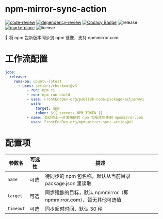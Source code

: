 # npm-mirror-sync-action

[![code-review](https://github.com/FrontEndDev-org/npm-mirror-sync-action/actions/workflows/code-review.yml/badge.svg)](https://github.com/FrontEndDev-org/npm-mirror-sync-action/actions/workflows/code-review.yml)
[![dependency-review](https://github.com/FrontEndDev-org/npm-mirror-sync-action/actions/workflows/dependency-review.yml/badge.svg)](https://github.com/FrontEndDev-org/npm-mirror-sync-action/actions/workflows/dependency-review.yml)
[![Codacy Badge](https://app.codacy.com/project/badge/Grade/e2124e485dbd406a9dd2678e69822a55)](https://app.codacy.com/gh/FrontEndDev-org/npm-mirror-sync-action/dashboard?utm_source=gh&utm_medium=referral&utm_content=&utm_campaign=Badge_grade)
![release](https://img.shields.io/github/v/release/FrontEndDev-org/npm-mirror-sync-action)
[![marketplace](https://img.shields.io/badge/marketplace-npm--mirror--sync--action-blueviolet)](https://github.com/marketplace/actions/npm-mirror-sync-action)
![license](https://img.shields.io/github/license/FrontEndDev-org/npm-mirror-sync-action)

🔄 将 npm 包新版本同步到 npm 镜像，支持 npmmirror.com

# 工作流配置

```yaml
jobs:
  release:
    runs-on: ubuntu-latest
      - uses: actions/checkout@v3
          - run: npm ci
          - run: npm run build
          - uses: FrontEndDev-org/publish-node-package-action@v1
            with:
              target: npm
              token: ${{ secrets.NPM_TOKEN }}
          - name: 自动将上一步发布的的 npm 包版本同步到 npmmirror.com
            uses: FrontEndDev-org/npm-mirror-sync-action@v1
```

# 配置项

| 参数名    | 可选性 | 描述                                                               |
| --------- | ------ | ------------------------------------------------------------------ |
| `name`    | 可选   | 待同步的 npm 包名称，默认从当前目录 package.json 里读取            |
| `target`  | 可选   | 同步镜像的目标，默认 npmmirror（即 npmmirror.com），暂无其他可选值 |
| `timeout` | 可选   | 同步超时时间，默认 30 秒                                           |
